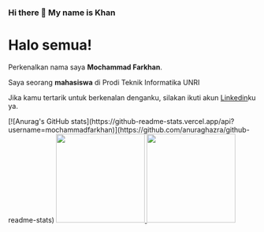 ### Hi there 👋 My name is Khan

<!--
**mochammadfarkhan/mochammadfarkhan** is a ✨ _special_ ✨ repository because its `README.md` (this file) appears on your GitHub profile.

Here are some ideas to get you started:

- 🔭 I’m currently working on ...
- 🌱 I’m currently learning ...
- 👯 I’m looking to collaborate on ...
- 🤔 I’m looking for help with ...
- 💬 Ask me about ...
- 📫 How to reach me: ...
- 😄 Pronouns: ...
- ⚡ Fun fact: ...
-->

# Halo semua! 

Perkenalkan nama saya **Mochammad Farkhan**.

Saya seorang **mahasiswa** di Prodi Teknik Informatika UNRI

Jika kamu tertarik untuk berkenalan denganku, silakan ikuti akun [Linkedin](https://www.linkedin.com/in/mochammad-farkhan-033275194/)ku ya.

<p align="left">
  [![Anurag's GitHub stats](https://github-readme-stats.vercel.app/api?username=mochammadfarkhan)](https://github.com/anuraghazra/github-readme-stats)

<a href="https://github.com/gilangadhan">
  <img height="180em" src="https://github-readme-stats-eight-theta.vercel.app/api?username=mochammadfarkhan&show_icons=true&theme=algolia&include_all_commits=true&count_private=true"/>
  <img height="180em" src="https://github-readme-stats-eight-theta.vercel.app/api/top-langs/?username=mochammadfarkhan&layout=compact&langs_count=8&theme=algolia"/>
</a>
</p>
